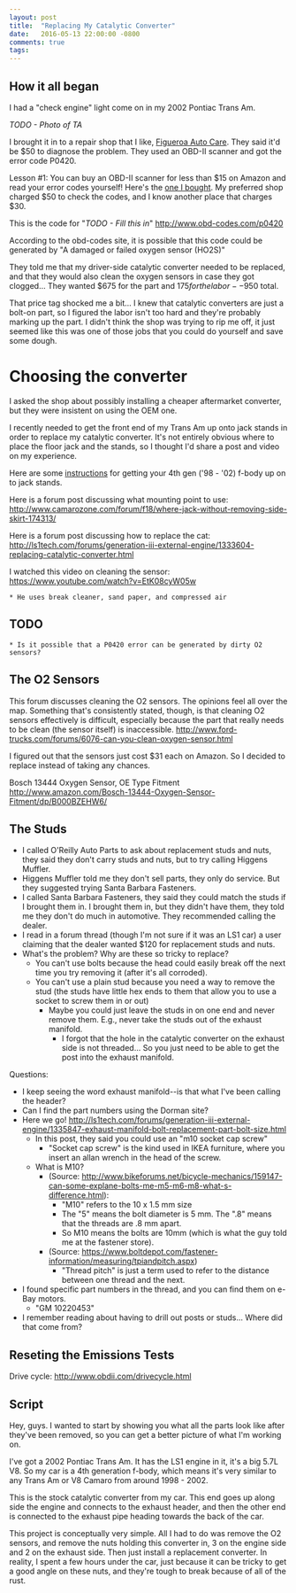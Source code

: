 ```yaml
---
layout: post
title:  "Replacing My Catalytic Converter"
date:   2016-05-13 22:00:00 -0800
comments: true
tags: 
---
```


## How it all began
I had a "check engine" light come on in my 2002 Pontiac Trans Am. 

*TODO - Photo of TA*

I brought it in to a repair shop that I like, [Figueroa Auto Care](http://www.yelp.com/biz/figueroa-street-complete-auto-care-santa-barbara "Figueroa Auto Care on Yelp"). They said it'd be $50 to diagnose the problem. They used an OBD-II scanner and got the error code P0420. 

<div class="message">
Lesson #1: You can buy an OBD-II scanner for less than $15 on Amazon and read your error codes yourself! Here's the <a href="http://amzn.to/1YKw7jY">one I bought</a>. My preferred shop charged $50 to check the codes, and I know another place that charges $30.
</div>

This is the code for "*TODO - Fill this in*" http://www.obd-codes.com/p0420

According to the obd-codes site, it is possible that this code could be generated by "A damaged or failed oxygen sensor (HO2S)"

They told me that my driver-side catalytic converter needed to be replaced, and that they would also clean the oxygen sensors in case they got clogged... They wanted $675 for the part and $175 for the labor--$950 total. 

That price tag shocked me a bit... I knew that catalytic converters are just a bolt-on part, so I figured the labor isn't too hard and they're probably marking up the part. I didn't think the shop was trying to rip me off, it just seemed like this was one of those jobs that you could do yourself and save some dough.

# Choosing the converter
I asked the shop about possibly installing a cheaper aftermarket converter, but they were insistent on using the OEM one. 



I recently needed to get the front end of my Trans Am up onto jack stands in order to replace my catalytic converter. It's not entirely obvious where to place the floor jack and the stands, so I thought I'd share a post and video on my experience.


Here are some [instructions](http://installuniversity.com/install_university/installu_pages/sophomore_year/ls1_lift_points.htm) for getting your 4th gen ('98 - '02) f-body up on to jack stands.

Here is a forum post discussing what mounting point to use:
http://www.camarozone.com/forum/f18/where-jack-without-removing-side-skirt-174313/

Here is a forum post discussing how to replace the cat:
http://ls1tech.com/forums/generation-iii-external-engine/1333604-replacing-catalytic-converter.html



I watched this video on cleaning the sensor:
https://www.youtube.com/watch?v=EtK08cyW05w

    * He uses break cleaner, sand paper, and compressed air
    
    
## TODO

    * Is it possible that a P0420 error can be generated by dirty O2 sensors?

## The O2 Sensors
This forum discusses cleaning the O2 sensors. The opinions feel all over the map. Something that's consistently stated, though, is that cleaning O2 sensors effectively is difficult, especially because the part that really needs to be clean (the sensor itself) is inaccessible.
http://www.ford-trucks.com/forums/6076-can-you-clean-oxygen-sensor.html

I figured out that the sensors just cost $31 each on Amazon. So I decided to replace instead of taking any chances.

Bosch 13444 Oxygen Sensor, OE Type Fitment
http://www.amazon.com/Bosch-13444-Oxygen-Sensor-Fitment/dp/B000BZEHW6/

## The Studs

  * I called O'Reilly Auto Parts to ask about replacement studs and nuts, they said they don't carry studs and nuts, but to try calling Higgens Muffler.
  * Higgens Muffler told me they don't sell parts, they only do service. But they suggested trying Santa Barbara Fasteners.
  * I called Santa Barbara Fasteners, they said they could match the studs if I brought them in. I brought them in, but they didn't have them, they told me they don't do much in automotive. They recommended calling the dealer.
  * I read in a forum thread (though I'm not sure if it was an LS1 car) a user claiming that the dealer wanted $120 for replacement studs and nuts.
  * What's the problem? Why are these so tricky to replace?
    * You can't use bolts because the head could easily break off the next time you try removing it (after it's all corroded).
    * You can't use a plain stud because you need a way to remove the stud (the studs have little hex ends to them that allow you to use a socket to screw them in or out)
      * Maybe you could just leave the studs in on one end and never remove them. E.g., never take the studs out of the exhaust manifold.
        * I forgot that the hole in the catalytic converter on the exhaust side is not threaded... So you just need to be able to get the post into the exhaust manifold.
        
Questions:

  * I keep seeing the word exhaust manifold--is that what I've been calling the header?
  * Can I find the part numbers using the Dorman site?
  * Here we go! http://ls1tech.com/forums/generation-iii-external-engine/1335847-exhaust-manifold-bolt-replacement-part-bolt-size.html
    * In this post, they said you could use an "m10 socket cap screw"
      * "Socket cap screw" is the kind used in IKEA furniture, where you insert an allan wrench in the head of the screw.
    * What is M10?
      * (Source: http://www.bikeforums.net/bicycle-mechanics/159147-can-some-explane-bolts-me-m5-m6-m8-what-s-difference.html):
        * "M10" refers to the 10 x 1.5 mm size 
        * The "5" means the bolt diameter is 5 mm. The ".8" means that the threads are .8 mm apart.
        * So M10 means the bolts are 10mm (which is what the guy told me at the fastener store). 
      * (Source: https://www.boltdepot.com/fastener-information/measuring/tpiandpitch.aspx)
        * "Thread pitch" is just a term used to refer to the distance between one thread and the next.
  * I found specific part numbers in the thread, and you can find them on e-Bay motors.
    * "GM 10220453"
  * I remember reading about having to drill out posts or studs... Where did that come from?

    
## Reseting the Emissions Tests

Drive cycle:
http://www.obdii.com/drivecycle.html
    
## Script

Hey, guys. I wanted to start by showing you what all the parts look like after they've been removed, so you can get a better picture of what I'm working on.

I've got a 2002 Pontiac Trans Am. It has the LS1 engine in it, it's a big 5.7L V8. So my car is a 4th generation f-body, which means it's very similar to any Trans Am or V8 Camaro from around 1998 - 2002. 

This is the stock catalytic converter from my car. This end goes up along side the engine and connects to the exhaust header, and then the other end is connected to the exhaust pipe heading towards the back of the car. 

This project is conceptually very simple. All I had to do was remove the O2 sensors, and remove the nuts holding this converter in, 3 on the engine side and 2 on the exhaust side. Then just install a replacement converter. In reality, I spent a few hours under the car, just because it can be tricky to get a good angle on these nuts, and they're tough to break because of all of the rust.


